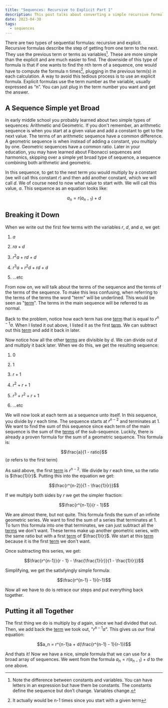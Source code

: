 ```yaml
---
title: "Sequences: Recursive to Explicit Part 1"
description: This post talks about converting a simple recursive formulas into an explicit one.
date: 2023-04-30
tags:
  - sequences
---
```

There are two types of sequential formulas: recursive and explicit. Recursive formulas describe the step of getting from one term to the next. They use the previous term or terms as variables[^1]. These are more simple than the explicit and are much easier to find. The downside of this type of formula is that if one wants to find the nth term of a sequence, one would have to compute the formula n times[^2], plugging in the previous term(s) in each calculation. A way to avoid this tedious process is to use an explicit formula. Explicit formulas use the term number as the variable, usually expressed as “n”. You can just plug in the term number you want and get the answer.

## A Sequence Simple yet Broad

In early middle school you probably learned about two simple types of sequences: Arithmetic and Geometric. If you don't remember, an arithmetic sequence is when you start at a given value and add a constant to get to the next value. The terms of an arithmetic sequence have a common difference. A geometric sequence is when instead of adding a constant, you multiply by one. Geometric sequences have a common ratio. Later in your education, you may have learned about Fibonacci sequences and harmonics, skipping over a simple yet broad type of sequence, a sequence combining both arithmetic and geometric.

In this sequence, to get to the next term you would multiply by a constant (we will call this constant $r$) and then add another constant, which we will call $d$. We of course need to now what value to start with. We will call this value, $a$. This sequence as an equation looks like:

$$ a_n = r(a_{n-1}) + d $$

## Breaking it Down

When we write out the first few terms with the variables $r$, $d$, and $a$, we get:

1. $a$

2. $ra + d$

3. $r^2a + rd + d$

4. $r^3a + r^2d + rd + d$

5. ...etc

From now on, we will talk about the terms of the sequence and the terms of the terms of the sequence. To make this less confusing, when referring to the terms of the terms the word "term" will be underlined. This would be seen as "<u>term</u>". The terms in the main sequence will be referred to as normal.

Back to the problem, notice how each term has one <u>term</u> that is equal to $r^{n-1}a$. When I listed it out above, I listed it as the first <u>term</u>. We can subtract out this <u>term</u> and add it back in later. 

Now notice how all the other <u>terms</u> are divisible by $d$. We can divide out $d$ and multiply it back later. When we do this, we get the resulting sequence:

1. $0$

2. $1$

3. $r + 1$

4. $r^2 + r + 1$

5. $r^3 + r^2 + r + 1$

6. ...etc

We will now look at each term as a sequence unto itself. In this sequence, you divide by $r$ each time. The sequence starts at $r^{n-2}$ and terminates at 1. We want to find the sum of this sequence since each term of the main sequence is the sum of the <u>terms</u> of the sub-sequence. Luckily, there is already a proven formula for the sum of a geometric sequence. This formula is:

$$\frac{a}{1 - ratio}$$
($a$ refers to the first term)

As said above, the first <u>term</u> is $r^{n-2}$. We divide by ${r}$ each time, so the ratio is $\frac{1}{r}$. Putting this into the equation we get:

$$\frac{r^{n-2}}{1 - \frac{1}{r}}$$

If we multiply both sides by $r$ we get the simpler fraction:

$$\frac{r^{n-1}}{r - 1}$$

We are almost there, but not quite. This formula finds the sum of an infinite geometric series. We want to find the sum of a series that terminates at 1. To turn this formula into one that terminates, we can just subtract all the <u>terms</u> we don't want. These terms make up another geometric series, with the same ratio but with a first <u>term</u> of $\frac{1}{r}$. We start at this <u>term</u> because it is the first <u>term</u> we don't want.

Once subtracting this series, we get:

$$\frac{r^{n-1}}{r - 1} - \frac{\frac{1}{r}}{1 - \frac{1}{r}}$$

Simplifying, we get the satisfyingly simple formula: 

$$\frac{r^{n-1} - 1}{r-1}$$

Now all we have to do is retrace our steps and put everything back together.

## Putting it all Together

The first thing we do is multiply by $d$ again, since we had divided that out. Then, we add back the <u>term</u> we took out, "$r^{n-1}a$". This gives us our final equation:

$$a_n = r^{n-1}a + d(\frac{r^{n-1} - 1}{r-1})$$

And thats it! Now we have a nice, simple formula that we can use for a broad array of sequences. We went from the formula $a_n = r(a_{n-1}) + d$ to the one above. 

[^1]: Note the difference between constants and variables. You can have letters in an expression but have them be constants. The constants define the sequence but don’t change. Variables change.
[^2]: It actually would be n-1 times since you start with a given term